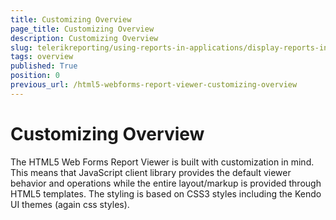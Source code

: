 ```yaml
---
title: Customizing Overview
page_title: Customizing Overview
description: Customizing Overview
slug: telerikreporting/using-reports-in-applications/display-reports-in-applications/web-application/html5-asp.net-web-forms-report-viewer/customizing/overview
tags: overview
published: True
position: 0
previous_url: /html5-webforms-report-viewer-customizing-overview
---
```


# Customizing Overview

The HTML5 Web Forms Report Viewer is built with customization in mind. This means that JavaScript client library provides the default viewer behavior and operations while the entire layout/markup is provided through HTML5 templates. The styling is based on CSS3 styles including the Kendo UI themes (again css styles). 
